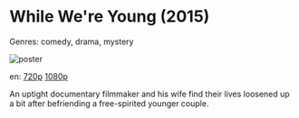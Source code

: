 # While We're Young (2015)

Genres: comedy, drama, mystery

![poster](http://image.tmdb.org/t/p/w500/r1kMa31JOk32LmDHxw1eJhFUw6i.jpg)

en:
  [720p](magnet:?xt=urn:btih:E12B5209FF9F483DE89AFD446D918E085F38B826&tr=udp://glotorrents.pw:6969/announce&tr=udp://tracker.opentrackr.org:1337/announce&tr=udp://torrent.gresille.org:80/announce&tr=udp://tracker.openbittorrent.com:80&tr=udp://tracker.coppersurfer.tk:6969&tr=udp://tracker.leechers-paradise.org:6969&tr=udp://p4p.arenabg.ch:1337&tr=udp://tracker.internetwarriors.net:1337)
  [1080p](magnet:?xt=urn:btih:EDF9E386BBFEE1AB8AD8585986EDAFC91E75617E&tr=udp://glotorrents.pw:6969/announce&tr=udp://tracker.opentrackr.org:1337/announce&tr=udp://torrent.gresille.org:80/announce&tr=udp://tracker.openbittorrent.com:80&tr=udp://tracker.coppersurfer.tk:6969&tr=udp://tracker.leechers-paradise.org:6969&tr=udp://p4p.arenabg.ch:1337&tr=udp://tracker.internetwarriors.net:1337)
  


An uptight documentary filmmaker and his wife find their lives loosened up a bit after befriending a free-spirited younger couple.